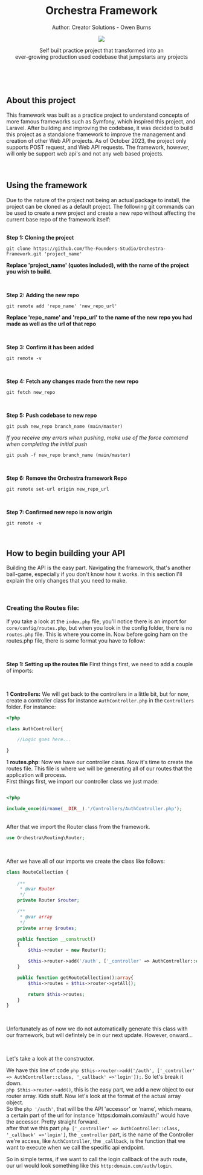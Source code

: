 <h1 align="center">
 Orchestra Framework
</h1>
<p align="center">
 Author: Creator Solutions - Owen Burns 
</p> 
<p align="center">
 <img src="https://owenburns.co.za/Orchestra/content/ink&quil.svg"/>
</p>

<p align="center">Self built practice project that transformed into an<br>ever-growing production used codebase that jumpstarts any projects</p>   
<br/><br/><br/>

## About this project
This framework was built as a practice project to understand concepts of more famous frameworks such as Symfony, which inspired this project, and Laravel. After building and improving the codebase, it was decided to build this project as a standalone framework to improve the management and creation of other Web API projects. As of October 2023, the project only supports POST request, and Web API requests. The framework, however, will only be support web api's and not any web based projects.   
<br/><br/>

## Using the framework
Due to the nature of the project not being an actual package to install, the project can be cloned as a default project. The following git commands can be used to create a new project and create a new repo without affecting the current base repo of the framework itself:      
<br/>

**Step 1: Cloning the project**
```
git clone https://github.com/The-Founders-Studio/Orchestra-Framework.git 'project_name'
```
__Replace 'project_name' (quotes included), with the name of the project you wish to build.__  

<br/>

**Step 2: Adding the new repo**  
```
git remote add 'repo_name' 'new_repo_url'
```
__Replace 'repo_name' and 'repo_url' to the name of the new repo you had made as well as the url of that repo__  

<br/>

**Step 3: Confirm it has been added**
```
git remote -v
```  

<br/>

**Step 4: Fetch any changes made from the new repo**
```
git fetch new_repo
```  

<br/>

**Step 5: Push codebase to new repo**
```
git push new_repo branch_name (main/master)
```
*If you receive any errors when pushing, make use of the force command when completing the initial push*
```
git push -f new_repo branch_name (main/master)
```  

<br/>

**Step 6: Remove the Orchestra framework Repo**
```
git remote set-url origin new_repo_url
```  

<br/>

**Step 7: Confirmed new repo is now origin**
```
git remote -v
```  

<br/>

## How to begin building your API
Building the API is the easy part. Navigating the framework, that's another ball-game, especially if you don't know how it works. In this section I'll explain the only changes that you need to make.  

<br/>

### Creating the Routes file:
If you take a look at the ```index.php``` file, you'll notice there is an import for ```core/config/routes.php```, but when you look in the config folder, there is no ```routes.php``` file. This is where you come in. Now before going ham on the routes.php file, there is some format you have to follow:  

<br/>

**Step 1: Setting up the routes file**
First things first, we need to add a couple of imports:  

<br/>

1 **Controllers:**
We will get back to the controllers in a little bit, but for now, create a controller class for instance ```AuthController.php``` in the ```Controllers``` folder. For instance:
```php
<?php

class AuthController{

    //Logic goes here...

}
```

1 **routes.php**:
Now we have our controller class. Now it's time to create the routes file. This file is where we will be generating all of our routes that the application will process.   <br />
First things first, we import our controller class we just made:
```php

<?php

include_once(dirname(__DIR__).'/Controllers/AuthController.php');

```
<br />
After that we import the Router class from the framework.   

<br />

```php
use Orchestra\Routing\Router;
```
<br />

After we have all of our imports we create the class like follows:
```php
class RouteCollection {
    
    /**
     * @var Router
     */
    private Router $router; 

    /**
     * @var array
     */
    private array $routes;

    public function __construct()
    {
        $this->router = new Router();

        $this->router->add('/auth', ['_controller' => AuthController::class, '_callback' =>'login']);
    }

    public function getRouteCollection():array{
        $this->routes = $this->router->getAll();

        return $this->routes;
    }
}
```
<br />

Unfortunately as of now we do not automatically generate this class with our framework, but will defintely be in our next update. However, onward...  

<br />

Let's take a look at the constructor.  <br />

We have this line of code ```php $this->router->add('/auth', ['_controller' => AuthController::class, '_callback' =>'login']);```. So let's break it down.  <br />
```php $this->router->add()```, this is the easy part, we add a new object to our router array. Kids stuff. Now let's look at the format of the actual array object.  <br />
So the ```php '/auth'```, that will be the API 'accessor' or 'name', which means, a certain part of the url for instance 'https:domain.com/auth/' would have the accessor. Pretty straight forward.  <br />
after that we this part ```php ['_controller' => AuthController::class, '_callback' =>'login']```, the ```_controller``` part, is the name of the Controller we're access, like ```AuthController```, the ```_callback```, is the function that we want to execute when we call the specific api endpoint.  <br />

So in simple terms, if we want to call the login callback of the auth route, our url would look something like this ```http:domain.com/auth/login```. 


